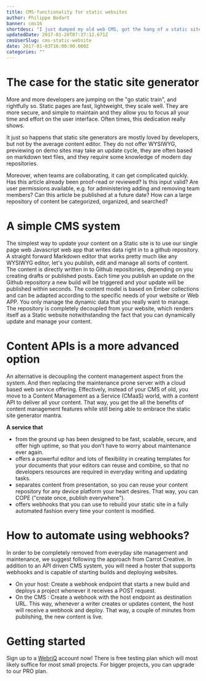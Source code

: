 ```yaml
---
title: CMS-functionality for static websites
author: Philippe Bodart
banner: cms16
shortdesc: "I just dumped my old web CMS, got the hang of a static site generator, and really like the simple, lightweight and maintenance-free feel of it... would I ever revert back"
updatedDate: 2017-01-20T07:37:12.671Z
cmsUserSlug: cms-static-website
date: 2017-01-03T16:00:00.000Z
categories: ""
---
```


# The case for the static site generator

More and more developers are jumping on the "go static train", and rightfully so. Static pages are fast, lightweight, they scale well. They are more secure, and simple to maintain and they allow you to focus all your time and effort on the user interface. Often times, this dedication really shows.

It just so happens that static site generators are mostly loved by developers, but not by the average content editor. They do not offer WYSIWYG, previewing on demo sites may take an update cycle, they are often based on markdown text files, and they require some knowledge of modern day repositories.

Moreover, when teams are collaborating, it can get complicated quickly. Has this article already been proof-read or reviewed? Is this input valid? Are user permissions available, e.g. for administering adding and removing team members? Can this article be published at a future date? How can a large repository of content be categorized, organized, and searched? 

#  A simple CMS system 
The simplest way to update your content on a Static site is to use our single page web Javascript web app that writes data right in to a github repository. A straight forward Markdown editor that works pretty much like any WYSIWYG editor, let's you publish, edit and manage all sorts of content. The content is directly written in to Github repositories, depending on you creating drafts or published posts. Each time you publish an update on the Github repository a new build will be triggered and your update will be published within seconds. The content model is based on Ember collections and can be adapted according to the specific needs of your website or Web APP. You only manage the dynamic data that you really want to manage. The repository is completely decoupled from your website, which renders itself as a Static website notwithstanding the fact that you can dynamically update and manage your content. 



# Content APIs is a more advanced option

An alternative is decoupling the content management aspect from the system. And then replacing the maintenance prone server with a cloud based web service offering. Effectively, instead of your CMS of old, you move to a Content Management as a Service (CMaaS) world, with a content API to deliver all your content. That way, you get the all the benefits of content management features while still being able to embrace the static site generator mantra.

**A service that**

* from the ground up has been designed to be fast, scalable, secure, and offer high uptime, so that you don’t have to worry about maintenance ever again.
* offers a powerful editor and lots of flexibility in creating templates for your documents that your editors can reuse and combine, so that no developers resources are required in everyday writing and updating tasks.
* separates content from presentation, so you can reuse your content repository for any device platform your heart desires. That way, you can COPE ("create once, publish everywhere").
* offers webhooks that you can use to rebuild your static site in a fully automated fashion every time your content is modified.


# How to automate using webhooks?

In order to be completely removed from everyday site management and maintenance, we suggest following the approach from Carrot Creative. In addition to an API driven CMS system, you will need a hoster that supports webhooks and is capable of starting builds and deploying websites.

* On your host: Create a webhook endpoint that starts a new build and deploys a project whenever it receives a POST request.
* On the CMS :  Create a webhook with the host endpoint as destination URL.
This way, whenever a writer creates or updates content, the host will receive a webhook and deploy. That way, a couple of minutes from publishing, the new content is live.

# Getting started

Sign up to a [WebriQ](http://app.webriq.com) account now! There is free testing plan which will most likely suffice for most small projects. For bigger projects, you can upgrade to our PRO plan.
